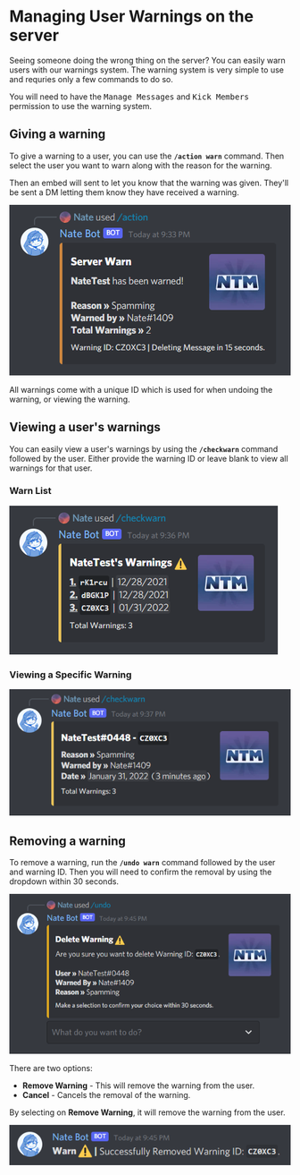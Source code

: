 # Managing User Warnings on the server
Seeing someone doing the wrong thing on the server? You can easily warn users with our warnings system. The warning system is very simple to use and requries only a few commands to do so.

You will need to have the <kbd>Manage Messages</kbd> and <kbd>Kick Members</kbd> permission to use the warning system.

## Giving a warning
To give a warning to a user, you can use the **`/action warn`** command. Then select the user you want to warn along with the reason for the warning.

Then an embed will sent to let you know that the warning was given. They'll be sent a DM letting them know they have received a warning.

![Warn Command](./images/warn-success.png)

All warnings come with a unique ID which is used for when undoing the warning, or viewing the warning.

## Viewing a user's warnings
You can easily view a user's warnings by using the **`/checkwarn`** command followed by the user. Either provide the warning ID or leave blank to view all warnings for that user.

### Warn List
![Warn List](./images/warnings-list.png)

### Viewing a Specific Warning
![Viewing a Specific Warning](./images/warn-info.png)

## Removing a warning
To remove a warning, run the **`/undo warn`** command followed by the user and warning ID. Then you will need to confirm the removal by using the dropdown within 30 seconds.

![Undo Warn Confirm](./images/unwarn-confirm.png)

There are two options:
- **Remove Warning** - This will remove the warning from the user.
- **Cancel** - Cancels the removal of the warning.

By selecting on **Remove Warning**, it will remove the warning from the user.

![Undo Warn Success](./images/unwarn-success.png)